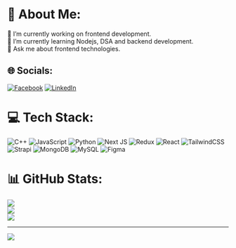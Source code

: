 # 💫 About Me:
🔭 I’m currently working on frontend development.<br>🌱 I’m currently learning Nodejs, DSA and backend development.<br>💬 Ask me about frontend technologies.


## 🌐 Socials:
[![Facebook](https://img.shields.io/badge/Facebook-%231877F2.svg?logo=Facebook&logoColor=white)](https://facebook.com/abdullah.siam.4) [![LinkedIn](https://img.shields.io/badge/LinkedIn-%230077B5.svg?logo=linkedin&logoColor=white)](https://linkedin.com/in/abdullah-al-siam-0233b1176) 

# 💻 Tech Stack:
![C++](https://img.shields.io/badge/c++-%2300599C.svg?style=for-the-badge&logo=c%2B%2B&logoColor=white) ![JavaScript](https://img.shields.io/badge/javascript-%23323330.svg?style=for-the-badge&logo=javascript&logoColor=%23F7DF1E) ![Python](https://img.shields.io/badge/python-3670A0?style=for-the-badge&logo=python&logoColor=ffdd54) ![Next JS](https://img.shields.io/badge/Next-black?style=for-the-badge&logo=next.js&logoColor=white) ![Redux](https://img.shields.io/badge/redux-%23593d88.svg?style=for-the-badge&logo=redux&logoColor=white) ![React](https://img.shields.io/badge/react-%2320232a.svg?style=for-the-badge&logo=react&logoColor=%2361DAFB) ![TailwindCSS](https://img.shields.io/badge/tailwindcss-%2338B2AC.svg?style=for-the-badge&logo=tailwind-css&logoColor=white) ![Strapi](https://img.shields.io/badge/strapi-%232E7EEA.svg?style=for-the-badge&logo=strapi&logoColor=white) ![MongoDB](https://img.shields.io/badge/MongoDB-%234ea94b.svg?style=for-the-badge&logo=mongodb&logoColor=white) ![MySQL](https://img.shields.io/badge/mysql-%2300f.svg?style=for-the-badge&logo=mysql&logoColor=white) 	![Figma](https://img.shields.io/badge/figma-%23F24E1E.svg?style=for-the-badge&logo=figma&logoColor=white)
# 📊 GitHub Stats:
![](https://github-readme-stats.vercel.app/api?username=siam-craft&theme=swift&hide_border=false&include_all_commits=true&count_private=true)<br/>
![](https://github-readme-streak-stats.herokuapp.com/?user=siam-craft&theme=swift&hide_border=false)<br/>
![](https://github-readme-stats.vercel.app/api/top-langs/?username=siam-craft&theme=swift&hide_border=false&include_all_commits=true&count_private=true&layout=compact)

---
[![](https://visitcount.itsvg.in/api?id=siam-craft&icon=0&color=0)](https://visitcount.itsvg.in)

<!-- Proudly created with GPRM ( https://gprm.itsvg.in ) -->
